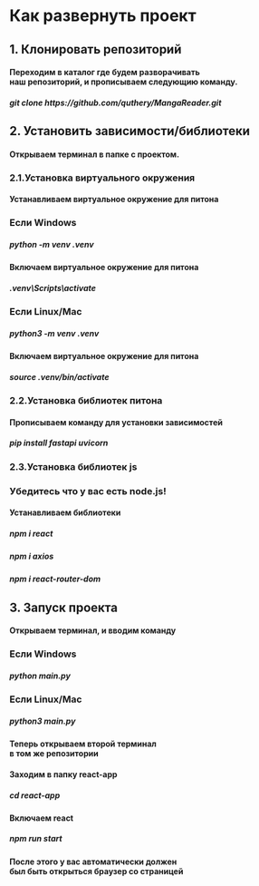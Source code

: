 <h1>Как развернуть проект</h1>
<h2>1. Клонировать репозиторий</h2>
<h4>
    Переходим в каталог где будем разворачивать<br />наш репозиторий,
    и прописываем следующию команду.
</h4>
<h5>
    git clone https://github.com/quthery/MangaReader.git
</h5>
<h2>2. Установить зависимости/библиотеки</h2>
<h4>
    Открываем терминал в папке с проектом.
</h4>
<h3>
    2.1.Установка виртуального окружения
</h3>
<h4>
    Устанавливаем виртуальное окружение для питона
</h4>
<h3>
    Если Windows
</h3>
<h5>
    python -m venv .venv
</h5>
<h4>
    Включаем виртуальное окружение для питона
</h4>
<h5>
    .venv\Scripts\activate
</h5>
<h3>
    Если Linux/Mac
</h3>
<h5>
    python3 -m venv .venv
</h5>
<h4>
    Включаем виртуальное окружение для питона
</h4>
<h5>
    source .venv/bin/activate
</h5>
<h3>
    2.2.Установка библиотек питона
</h3>
<h4>
    Прописываем команду для установки зависимостей
</h4>
<h5>
    pip install fastapi uvicorn
</h5>
<h3>
    2.3.Установка библиотек js
</h3>
<h3>
    Убедитесь что у вас есть node.js!
</h3>
<h4>
    Устанавливаем библиотеки
</h4>
<h5>
    npm i react
</h5>
<h5>
    npm i axios
</h5>
<h5>
    npm i react-router-dom
</h5>
<h2>3. Запуск проекта</h2>
<h4>
    Открываем терминал, и вводим команду
</h4>
<h3>
    Если Windows
</h3>
<h5>
    python main.py
</h5>
<h3>
    Если Linux/Mac
</h3>
<h5>
    python3 main.py
</h5>
<h4>
    Теперь открываем второй терминал<br/>
    в том же репозитории
</h4>
<h4>
    Заходим в папку react-app<br/>
</h4>
<h5>
    cd react-app
</h5>
<h4>
    Включаем react<br/>
</h4>
<h5>
    npm run start
</h5>
<h4>
    После этого у вас автоматически должен<br/>
    был быть открыться браузер со страницей
</h4>